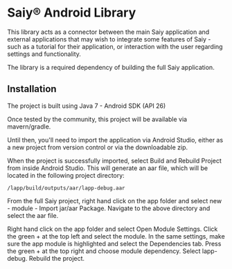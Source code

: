 # Saiy® Android Library

This library acts as a connector between the main Saiy application and external applications that may wish to integrate some features of Saiy - such as a tutorial for their application, or interaction with the user regarding settings and functionality.

The library is a required dependency of building the full Saiy application.

## Installation

The project is built using Java 7 - Android SDK (API 26)

Once tested by the community, this project will be available via mavern/gradle.

Until then, you'll need to import the application via Android Studio, either as a new project from version control or via the downloadable zip.

When the project is successfully imported, select Build and Rebuild Project from inside Android Studio. This will generate an aar file, which will be located in the following project directory:

```
/lapp/build/outputs/aar/lapp-debug.aar
```

From the full Saiy project, right hand click on the app folder and select new - module - Import jar/aar Package. Navigate to the above directory and select the aar file.

Right hand click on the app folder and select Open Module Settings. Click the green + at the top left and select the module. In the same settings, make sure the app module is highlighted and select the Dependencies tab. Press the green + at the top right and choose module dependency. Select lapp-debug. Rebuild the project.  
